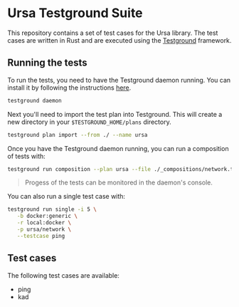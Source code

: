# Ursa Testground Suite

This repository contains a set of test cases for the Ursa library. The test cases are written in Rust and are executed using the [Testground](https://github.com) framework.

## Running the tests

To run the tests, you need to have the Testground daemon running. You can install it by following the instructions [here](https://docs.testground.ai/getting-started/installation).

```bash
testground daemon
```

Next you'll need to import the test plan into Testground. This will create a new directory in your `$TESTGROUND_HOME/plans` directory.

```bash
testground plan import --from ./ --name ursa
```

Once you have the Testground daemon running, you can run a composition of tests with:

```bash
testground run composition --plan ursa --file ./_compositions/network.toml
```

> Progess of the tests can be monitored in the daemon's console.

You can also run a single test case with:

```bash
testground run single -i 5 \
   -b docker:generic \
   -r local:docker \
   -p ursa/network \
   --testcase ping
```

## Test cases

The following test cases are available:
- ping
- kad
